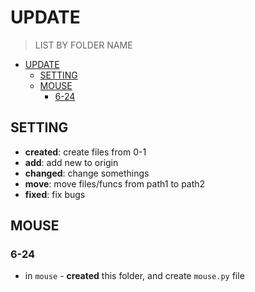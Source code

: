 # UPDATE
> LIST BY FOLDER NAME

<!-- TOC -->

- [UPDATE](#update)
    - [SETTING](#setting)
    - [MOUSE](#mouse)
        - [6-24](#6-24)

<!-- /TOC -->

## SETTING

* **created**: create files from 0-1
* **add**: add new to origin
* **changed**: change somethings
* **move**: move files/funcs from path1 to path2
* **fixed**: fix bugs

## MOUSE

### 6-24

* in `mouse` - **created** this folder, and create `mouse.py` file
